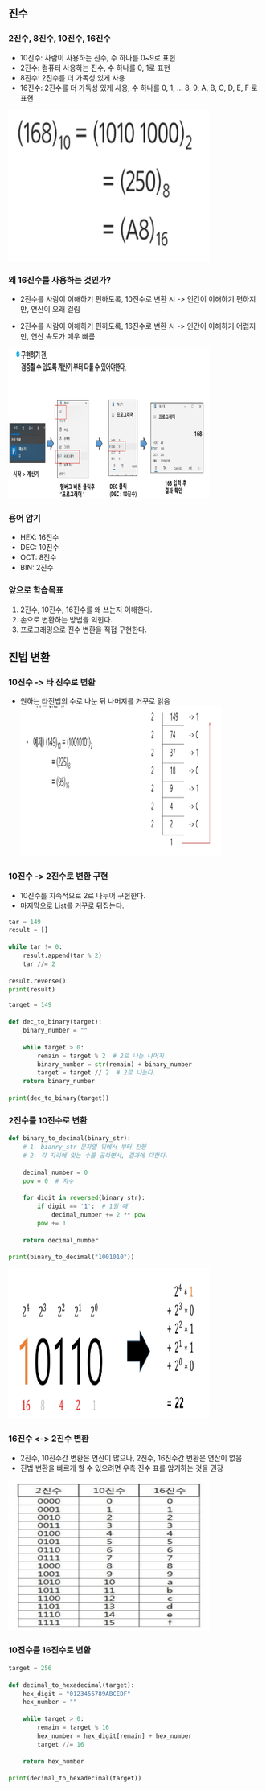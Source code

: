## 진수
### 2진수, 8진수, 10진수, 16진수
- 10진수: 사람이 사용하는 진수, 수 하나를 0~9로 표현
- 2진수: 컴퓨터 사용하는 진수, 수 하나를 0, 1로 표현
- 8진수: 2진수를 더 가독성 있게 사용
- 16진수: 2진수를 더 가독성 있게 사용, 수 하나를 0, 1, ... 8, 9, A, B, C, D, E, F 로 표현
<img src="images/image_8.png" width="400" height="300">

### 왜 16진수를 사용하는 것인가?
- 2진수를 사람이 이해하기 편하도록, 10진수로 변환 시
    -> 인간이 이해하기 편하지만, 연산이 오래 걸림

- 2진수를 사람이 이해하기 편하도록, 16진수로 변환 시
    -> 인간이 이해하기 어렵지만, 연산 속도가 매우 빠름

<img src="images/image_9.png" width="400" height="300">

### 용어 암기
- HEX: 16진수
- DEC: 10진수
- OCT: 8진수
- BIN: 2진수

### 앞으로 학습목표
1. 2진수, 10진수, 16진수를 왜 쓰는지 이해한다.
2. 손으로 변환하는 방법을 익힌다.
3. 프로그래밍으로 진수 변환을 직접 구현한다.

## 진법 변환
### 10진수 -> 타 진수로 변환
- 원하는 타진법의 수로 나눈 뒤 나머지를 거꾸로 읽음
  <img src="images/image_10.png" width="400" height="300">

### 10진수 -> 2진수로 변환 구현
- 10진수를 지속적으로 2로 나누어 구현한다.
- 마지막으로 List를 거꾸로 뒤집는다.
~~~python
tar = 149
result = []

while tar != 0:
    result.append(tar % 2)
    tar //= 2

result.reverse()
print(result)
~~~

~~~python
target = 149

def dec_to_binary(target):
    binary_number = ""

    while target > 0:
        remain = target % 2  # 2로 나눈 나머지
        binary_number = str(remain) + binary_number
        target = target // 2  # 2로 나눈다.
    return binary_number

print(dec_to_binary(target))
~~~

### 2진수를 10진수로 변환
~~~python
def binary_to_decimal(binary_str):
    # 1. bianry_str 문자열 뒤에서 부터 진행
    # 2. 각 자리에 맞는 수를 곱하면서, 결과에 더한다.

    decimal_number = 0
    pow = 0  # 지수

    for digit in reversed(binary_str):
        if digit == '1':  # 1일 때
            decimal_number += 2 ** pow
        pow += 1

    return decimal_number

print(binary_to_decimal("1001010"))
~~~

<img src="images/image_11.png" width="400" height="300">

### 16진수 <-> 2진수 변환
- 2진수, 10진수간 변환은 연산이 많으나, 2진수, 16진수간 변환은 연산이 없음
- 진법 변환을 빠르게 할 수 있으려면 우측 진수 표를 암기하는 것을 권장
<img src="images/image_12.png" width="400" height="300">

### 10진수를 16진수로 변환
~~~python
target = 256

def decimal_to_hexadecimal(target):
    hex_digit = "0123456789ABCEDF"
    hex_number = ""

    while target > 0:
        remain = target % 16
        hex_number = hex_digit[remain] + hex_number
        target //= 16

    return hex_number

print(decimal_to_hexadecimal(target))
~~~